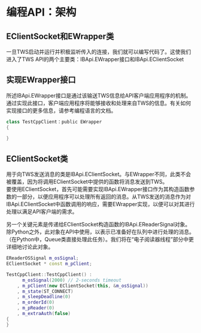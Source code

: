 # 编程API：架构
## EClientSocket和EWrapper类
一旦TWS启动并运行并积极监听传入的连接，我们就可以编写代码了。这使我们进入了TWS API的两个主要类：IBApi.EWrapper接口和IBApi.EClientSocket
## 实现EWrapper接口
所述IBApi.EWrapper接口是通过该输送TWS信息给API客户端应用程序的机制。通过实现此接口，客户端应用程序将能够接收和处理来自TWS的信息。有关如何实现接口的更多信息，请参考编程语言的文档。
```c++
class TestCppClient：public EWrapper
{
    
}
```
## EClientSocket类
用于向TWS发送消息的类是IBApi.EClientSocket。与EWrapper不同，此类不会被覆盖，因为将调用EClientSocket中提供的函数将消息发送到TWS。  
要使用EClientSocket，首先可能需要实现IBApi.EWrapper接口作为其构造函数参数的一部分，以便应用程序可以处理所有返回的消息。从TWS发送的消息作为对IBApi.EClientSocket中函数调用的响应，需要EWrapper实现，以便可以对其进行处理以满足API客户端的需求。

另一个关键元素是传递给EClientSocket构造函数的IBApi.EReaderSignal对象。除Python之外，此对象在API中使用，以表示已准备好在队列中进行处理的消息。（在Python中，Queue类直接处理此任务）。我们将在“电子阅读器线程”部分中更详细地讨论此对象。
```c++
EReaderOSSignal m_osSignal;
EClientSocket * const m_pClient;
```
```c++
TestCppClient::TestCppClient() :
      m_osSignal(2000) // 2-seconds timeout
    , m_pClient(new EClientSocket(this, &m_osSignal))
    , m_state(ST_CONNECT)
    , m_sleepDeadline(0)
    , m_orderId(0)
    , m_pReader(0)
    , m_extraAuth(false)
{
}
```